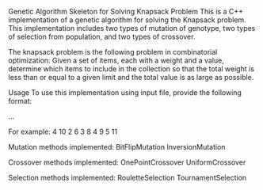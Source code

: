 Genetic Algorithm Skeleton for Solving Knapsack Problem
This is a C++ implementation of a genetic algorithm for solving the Knapsack problem. This implementation includes two types of mutation of genotype, two types of selection from population, and two types of crossover.

The knapsack problem is the following problem in combinatorial optimization:
Given a set of items, each with a weight and a value, determine which items to include in the collection so that the total weight is less than or equal to a given limit and the total value is as large as possible.

Usage
To use this implementation using input file, provide the following format:

<number of items>
<knapsack capacity>
<weight of item 1> <value of item 1>
<weight of item 2> <value of item 2>
...
<weight of item n> <value of item n>

For example:
4 10
2 6
3 8
4 9
5 11

Mutation methods implemented:
BitFlipMutation
InversionMutation

Crossover methods implemented:
OnePointCrossover
UniformCrossover

Selection methods implemented:
RouletteSelection
TournamentSelection
